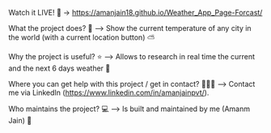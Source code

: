 Watch it LIVE! 🎉 -> https://amanjain18.github.io/Weather_App_Page-Forcast/

What the project does? 🤔 --> Show the current temperature of any city in the world (with a current location button) ⛅

Why the project is useful? ⭐ --> Allows to research in real time the current and the next 6 days weather 🎉

Where you can get help with this project / get in contact? 🙋‍♀️💌 --> Contact me via LinkedIn (https://www.linkedin.com/in/amanjainpvt/).

Who maintains the project? 💻 --> Is built and maintained by me (Amanm Jain) 👋
